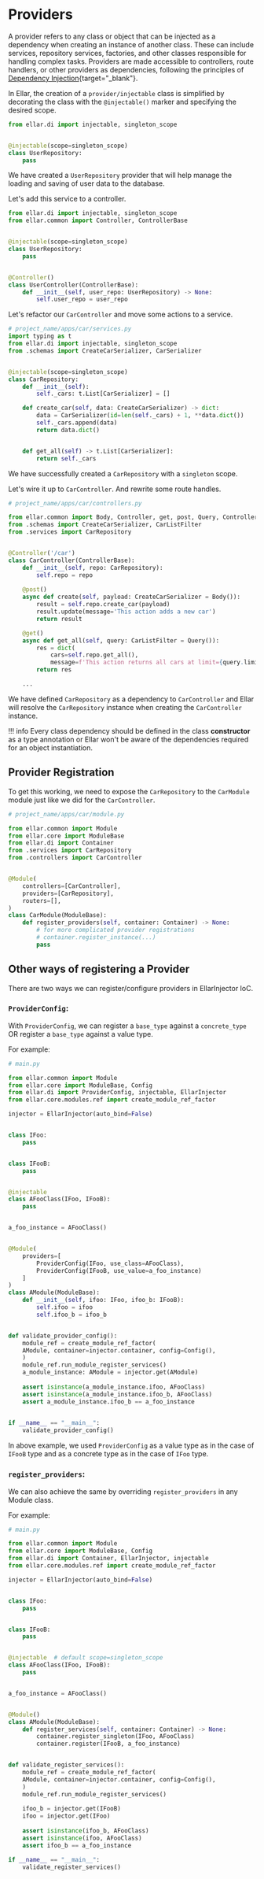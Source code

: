 # **Providers**
A provider refers to any class or object that can be injected as a dependency when creating an instance of another class. 
These can include services, repository services, factories, and other classes responsible for handling complex tasks. 
Providers are made accessible to controllers, route handlers, or other providers as dependencies, 
following the principles of [Dependency Injection](https://en.wikipedia.org/wiki/Dependency_injection){target="_blank"}.

In Ellar, the creation of a `provider/injectable` class is simplified 
by decorating the class with the `@injectable()` marker and specifying the desired scope.

```python
from ellar.di import injectable, singleton_scope


@injectable(scope=singleton_scope)
class UserRepository:
    pass
```

We have created a `UserRepository` provider that will help manage the loading and saving of user data to the database.

Let's add this service to a controller.

```python
from ellar.di import injectable, singleton_scope
from ellar.common import Controller, ControllerBase


@injectable(scope=singleton_scope)
class UserRepository:
    pass


@Controller()
class UserController(ControllerBase):
    def __init__(self, user_repo: UserRepository) -> None:
        self.user_repo = user_repo
```
Let's refactor our `CarController` and move some actions to a service.

```python
# project_name/apps/car/services.py
import typing as t
from ellar.di import injectable, singleton_scope
from .schemas import CreateCarSerializer, CarSerializer


@injectable(scope=singleton_scope)
class CarRepository:
    def __init__(self):
        self._cars: t.List[CarSerializer] = []

    def create_car(self, data: CreateCarSerializer) -> dict:
        data = CarSerializer(id=len(self._cars) + 1, **data.dict())
        self._cars.append(data)
        return data.dict()


    def get_all(self) -> t.List[CarSerializer]:
        return self._cars

```

We have successfully created a `CarRepository` with a `singleton` scope.

Let's wire it up to `CarController`. And rewrite some route handles.

```python
# project_name/apps/car/controllers.py

from ellar.common import Body, Controller, get, post, Query, ControllerBase
from .schemas import CreateCarSerializer, CarListFilter
from .services import CarRepository


@Controller('/car')
class CarController(ControllerBase):
    def __init__(self, repo: CarRepository):
        self.repo = repo
    
    @post()
    async def create(self, payload: CreateCarSerializer = Body()):
        result = self.repo.create_car(payload)
        result.update(message='This action adds a new car')
        return result

    @get()
    async def get_all(self, query: CarListFilter = Query()):
        res = dict(
            cars=self.repo.get_all(), 
            message=f'This action returns all cars at limit={query.limit}, offset={query.offset}')
        return res

    ...
```

We have defined `CarRepository` as a dependency to `CarController` and Ellar will resolve the `CarRepository` instance when creating the `CarController` instance.

!!! info
    Every class dependency should be defined in the class **constructor**  as a type annotation or Ellar won't be aware of the dependencies required for an object instantiation.

## **Provider Registration**
To get this working, we need to expose the `CarRepository` to the `CarModule` module just like we did for the `CarController`.

```python
# project_name/apps/car/module.py

from ellar.common import Module
from ellar.core import ModuleBase
from ellar.di import Container
from .services import CarRepository
from .controllers import CarController


@Module(
    controllers=[CarController],
    providers=[CarRepository],
    routers=[],
)
class CarModule(ModuleBase):
    def register_providers(self, container: Container) -> None:
        # for more complicated provider registrations
        # container.register_instance(...)
        pass
```

## **Other ways of registering a Provider**
There are two ways we can register/configure providers in EllarInjector IoC.

### **`ProviderConfig`**:
With `ProviderConfig`, we can register a `base_type` against a `concrete_type` OR register a `base_type` against a value type.

For example:
```python
# main.py

from ellar.common import Module
from ellar.core import ModuleBase, Config
from ellar.di import ProviderConfig, injectable, EllarInjector
from ellar.core.modules.ref import create_module_ref_factor

injector = EllarInjector(auto_bind=False)


class IFoo:
    pass


class IFooB:
    pass


@injectable
class AFooClass(IFoo, IFooB):
    pass


a_foo_instance = AFooClass()


@Module(
    providers=[
        ProviderConfig(IFoo, use_class=AFooClass),
        ProviderConfig(IFooB, use_value=a_foo_instance)
    ]
)
class AModule(ModuleBase):
    def __init__(self, ifoo: IFoo, ifoo_b: IFooB):
        self.ifoo = ifoo
        self.ifoo_b = ifoo_b


def validate_provider_config():
    module_ref = create_module_ref_factor(
    AModule, container=injector.container, config=Config(),
    )
    module_ref.run_module_register_services()
    a_module_instance: AModule = injector.get(AModule)
    
    assert isinstance(a_module_instance.ifoo, AFooClass)
    assert isinstance(a_module_instance.ifoo_b, AFooClass)
    assert a_module_instance.ifoo_b == a_foo_instance

    
if __name__ == "__main__":
    validate_provider_config()
```
In above example, we used `ProviderConfig` as a value type as in the case of `IFooB` type and 
as a concrete type as in the case of `IFoo` type.

### **`register_providers`**:
We can also achieve the same by overriding `register_providers` in any Module class.

For example:
```python
# main.py

from ellar.common import Module
from ellar.core import ModuleBase, Config
from ellar.di import Container, EllarInjector, injectable
from ellar.core.modules.ref import create_module_ref_factor

injector = EllarInjector(auto_bind=False)


class IFoo:
    pass


class IFooB:
    pass


@injectable  # default scope=singleton_scope
class AFooClass(IFoo, IFooB):
    pass


a_foo_instance = AFooClass()


@Module()
class AModule(ModuleBase):
    def register_services(self, container: Container) -> None:
        container.register_singleton(IFoo, AFooClass)
        container.register(IFooB, a_foo_instance)


def validate_register_services():
    module_ref = create_module_ref_factor(
    AModule, container=injector.container, config=Config(),
    )
    module_ref.run_module_register_services()
    
    ifoo_b = injector.get(IFooB)
    ifoo = injector.get(IFoo)
    
    assert isinstance(ifoo_b, AFooClass)
    assert isinstance(ifoo, AFooClass)
    assert ifoo_b == a_foo_instance

if __name__ == "__main__":
    validate_register_services()

```
